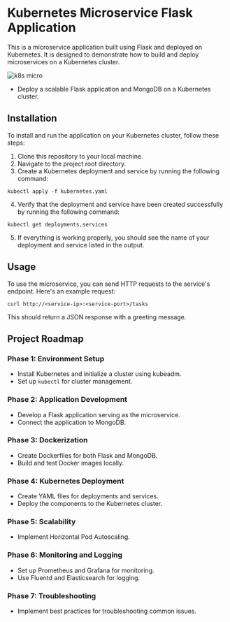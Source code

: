# Kubernetes Microservice Flask Application

This is a microservice application built using Flask and deployed on Kubernetes. It is designed to demonstrate how to build and deploy microservices on a Kubernetes cluster.

![k8s micro](https://github.com/prajwalpd7/microservices-k8s/assets/71492927/5b4ff721-5d22-43e9-9230-2b18ad2d6204)


- Deploy a scalable Flask application and MongoDB on a Kubernetes cluster.


## Installation

To install and run the application on your Kubernetes cluster, follow these steps:

1. Clone this repository to your local machine.
2. Navigate to the project root directory.
3. Create a Kubernetes deployment and service by running the following command:

`kubectl apply -f kubernetes.yaml`

4. Verify that the deployment and service have been created successfully by running the following command:

`kubectl get deployments,services`

5. If everything is working properly, you should see the name of your deployment and service listed in the output.

## Usage

To use the microservice, you can send HTTP requests to the service's endpoint. Here's an example request:

`curl http://<service-ip>:<service-port>/tasks`


This should return a JSON response with a greeting message.


## Project Roadmap

### Phase 1: Environment Setup
- Install Kubernetes and initialize a cluster using kubeadm.
- Set up `kubectl` for cluster management.

### Phase 2: Application Development
- Develop a Flask application serving as the microservice.
- Connect the application to MongoDB.

### Phase 3: Dockerization
- Create Dockerfiles for both Flask and MongoDB.
- Build and test Docker images locally.

### Phase 4: Kubernetes Deployment
- Create YAML files for deployments and services.
- Deploy the components to the Kubernetes cluster.

### Phase 5: Scalability
- Implement Horizontal Pod Autoscaling.

### Phase 6: Monitoring and Logging
- Set up Prometheus and Grafana for monitoring.
- Use Fluentd and Elasticsearch for logging.

### Phase 7: Troubleshooting
- Implement best practices for troubleshooting common issues.

